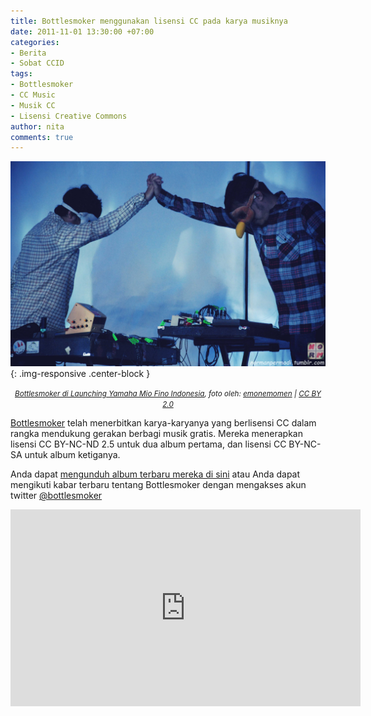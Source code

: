 ```yaml
---
title: Bottlesmoker menggunakan lisensi CC pada karya musiknya
date: 2011-11-01 13:30:00 +07:00
categories:
- Berita
- Sobat CCID
tags:
- Bottlesmoker
- CC Music
- Musik CC
- Lisensi Creative Commons
author: nita
comments: true
---
```


![8390162360_e3af85c5fb_o.jpg](/uploads/8390162360_e3af85c5fb_o.jpg){: .img-responsive .center-block }
<center><small><i><a href="https://www.flickr.com/photos/emonemomen/8390162360/in/photolist-dMpLXJ-dMpRpQ-djXcby-djXchw-djXb7g-djXaoZ-dMpLJh-dMjjGB-dMjcCP-dMjjt6-dMpTtN-dMjkx8-dMpRNy-dMjgj4-bCKT5R-cEvJLm-dMpR85-dMpLo3-bCKTJZ-bCKTDV-bpQXp9-bpQX83-bpQXmb-bUBS6C-bUBRGh-bpQXiS-bUBReS-bCKTaF-7WvG8J-bCKTec-dMpUjj-bpQX4d-bCKTvF-dMpP2C-bpQWSs-dMjgvi-bUBVfw-bUBQN7-bUBSv9-bCKTr6-bUBWbQ-bUBTkq-bUBULj-bCKT8V-dMpPmh-bUBXfb-bUBU8j-bUBSVU-bUBUq5-bCKTtz">Bottlesmoker di Launching Yamaha Mio Fino Indonesia</a>, foto oleh: <a href="https://www.flickr.com/photos/emonemomen/">emonemomen</a> | <a href="https://creativecommons.org/licenses/by/2.0/">CC BY 2.0</a></i></small></center>

[Bottlesmoker](http://bottlesmoker.asia/) telah menerbitkan karya-karyanya yang berlisensi CC dalam rangka mendukung gerakan berbagi musik gratis. Mereka menerapkan lisensi CC BY-NC-ND 2.5 untuk dua album pertama, dan lisensi CC BY-NC-SA untuk album ketiganya.

Anda dapat [mengunduh album terbaru mereka di sini](http://misspelledrecords.bandcamp.com/album/mpr107-bottlesmoker-lets-die-together-in-2012) atau Anda dapat mengikuti kabar terbaru tentang Bottlesmoker dengan mengakses akun twitter [@bottlesmoker](https://twitter.com/bottlesmoker?lang=id)

<div class="embed-responsive embed-responsive-16by9">
<iframe width="560" height="315" src="https://www.youtube.com/embed/g_JobvoIIZs" frameborder="0" allowfullscreen></iframe>
</div>
